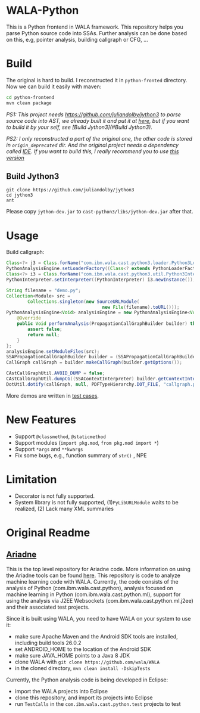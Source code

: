 # WALA-Python
This is a Python frontend in WALA framework. This repository helps you parse Python source code into SSAs. Further analysis can be done based on this, e.g, pointer analysis, building callgraph or CFG, ...

# Build
The original is hard to build. I reconstructed it in `python-fronted` directory. Now we can build it easily with maven:
```bash
cd python-frontend
mvn clean package
```

*PS1: This project needs <https://github.com/juliandolby/jython3> to parse source code into AST, we already built it and put it at [here](https://github.com/Anemone95/wala-python/blob/master/python-frontend/cast-python3/libs/jython-dev.jar), but if you want to build it by your self, see [Build Jython3](#Build Jython3).*

*PS2: I only reconstructed a part of the original one, the other code is stored in `origin_deprecated` dir. And the original project needs a dependency called [IDE](https://github.com/wala/IDE). If you want to build this, I really recommend you to use [this version](https://github.com/Anemone95/IDE.git)*

## Build Jython3

```
git clone https://github.com/juliandolby/jython3
cd jython3
ant
```
Please copy `jython-dev.jar` to `cast-python3/libs/jython-dev.jar` after that.

# Usage

Build callgraph: 
```java
Class<?> j3 = Class.forName("com.ibm.wala.cast.python3.loader.Python3LoaderFactory");
PythonAnalysisEngine.setLoaderFactory((Class<? extends PythonLoaderFactory>) j3);
Class<?> i3 = Class.forName("com.ibm.wala.cast.python3.util.Python3Interpreter");
PythonInterpreter.setInterpreter((PythonInterpreter) i3.newInstance());

String filename = "demo.py";
Collection<Module> src = 
		Collections.singleton(new SourceURLModule(
        							new File(filename).toURL()));
PythonAnalysisEngine<Void> analysisEngine = new PythonAnalysisEngine<Void>() {
    @Override
    public Void performAnalysis(PropagationCallGraphBuilder builder) throws CancelException {
        assert false;
        return null;
    }
};
analysisEngine.setModuleFiles(src);
SSAPropagationCallGraphBuilder builder = (SSAPropagationCallGraphBuilder) analysisEngine.defaultCallGraphBuilder();
CallGraph callGraph = builder.makeCallGraph(builder.getOptions());

CAstCallGraphUtil.AVOID_DUMP = false;
CAstCallGraphUtil.dumpCG((SSAContextInterpreter) builder.getContextInterpreter(), builder.getPointerAnalysis(), callGraph);
DotUtil.dotify(callGraph, null, PDFTypeHierarchy.DOT_FILE, "callgraph.pdf", "dot");
```

More demos are written in [test cases](https://github.com/Anemone95/wala-python/tree/master/python-frontend/cast-python3/src/test/java/com/ibm/wala/cast/python/jython3/test).

# New Features

* Support `@classmethod`, `@staticmethod`
* Support modules (`import pkg.mod`, `from pkg.mod import *`)
* Support `*args` and `**kwargs`
* Fix some bugs, e.g., function summary of `str()` , NPE



# Limitation

* Decorator is not fully supported.
* System library is not fully supported, (1)`PyLibURLModule` waits to be realized, (2) Lack many XML summaries 


# Original Readme

## [Ariadne](https://wala.github.io/ariadne/)

This is the top level repository for Ariadne code.  More information on using the Ariadne tools can be found [here](https://wala.github.io/ariadne/).  This repository is code to analyze machine learning code with WALA.  Currently, the code consists of the analysis of Python (com.ibm.wala.cast.python), analysis focused on machine learning in Python (com.ibm.wala.cast.python.ml), support for using the analysis via J2EE Websockets (com.ibm.wala.cast.python.ml.j2ee) and their associated test projects.

Since it is built using WALA, you need to have WALA on your system to use it:

* make sure Apache Maven and the Android SDK tools are installed, including build tools 26.0.2
* set ANDROID_HOME to the location of the Android SDK
* make sure JAVA_HOME points to a Java 8 JDK
* clone WALA with `git clone https://github.com/wala/WALA`
* in the cloned directory, `mvn clean install -DskipTests`

Currently, the Python analysis code is being developed in Eclipse:

* import the WALA projects into Eclipse
* clone this repository, and import its projects into Eclipse
* run `TestCalls` in the `com.ibm.wala.cast.python.test` projects to test

